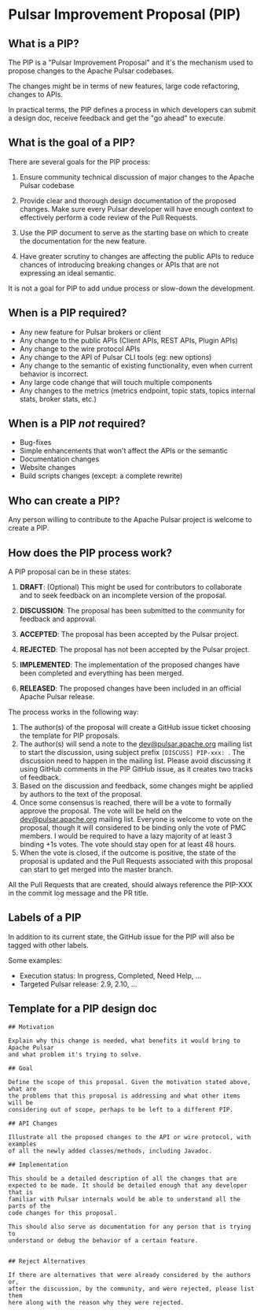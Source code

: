 # Pulsar Improvement Proposal (PIP)

## What is a PIP?

The PIP is a "Pulsar Improvement Proposal" and it's the mechanism used to
propose changes to the Apache Pulsar codebases.

The changes might be in terms of new features, large code refactoring, changes
to APIs.

In practical terms, the PIP defines a process in which developers can submit
a design doc, receive feedback and get the "go ahead" to execute.

## What is the goal of a PIP?

There are several goals for the PIP process:

1. Ensure community technical discussion of major changes to the Apache Pulsar
   codebase

2. Provide clear and thorough design documentation of the proposed changes.
   Make sure every Pulsar developer will have enough context to effectively
   perform a code review of the Pull Requests.

3. Use the PIP document to serve as the starting base on which to create the
   documentation for the new feature.

4. Have greater scrutiny to changes are affecting the public APIs to reduce
   chances of introducing breaking changes or APIs that are not expressing
   an ideal semantic.


It is not a goal for PIP to add undue process or slow-down the development.

## When is a PIP required?

* Any new feature for Pulsar brokers or client
* Any change to the public APIs (Client APIs, REST APIs, Plugin APIs)
* Any change to the wire protocol APIs
* Any change to the API of Pulsar CLI tools (eg: new options)
* Any change to the semantic of existing functionality, even when current
  behavior is incorrect.
* Any large code change that will touch multiple components
* Any changes to the metrics (metrics endpoint, topic stats, topics internal stats, broker stats, etc.)

## When is a PIP *not* required?

* Bug-fixes
* Simple enhancements that won't affect the APIs or the semantic
* Documentation changes
* Website changes
* Build scripts changes (except: a complete rewrite)

## Who can create a PIP?

Any person willing to contribute to the Apache Pulsar project is welcome to
create a PIP.

## How does the PIP process work?

A PIP proposal can be in these states:
1. **DRAFT**: (Optional) This might be used for contributors to collaborate and
   to seek feedback on an incomplete version of the proposal.

2. **DISCUSSION**: The proposal has been submitted to the community for
   feedback and approval.

3. **ACCEPTED**: The proposal has been accepted by the Pulsar project.

4. **REJECTED**: The proposal has not been accepted by the Pulsar project.

5. **IMPLEMENTED**: The implementation of the proposed changes have been
   completed and everything has been merged.

5. **RELEASED**: The proposed changes have been included in an official
   Apache Pulsar release.

The process works in the following way:

1. The author(s) of the proposal will create a GitHub issue ticket choosing the
   template for PIP proposals.
2. The author(s) will send a note to the dev@pulsar.apache.org mailing list
   to start the discussion, using subject prefix `[DISCUSS] PIP-xxx: `. The discussion
   need to happen in the mailing list. Please avoid discussing it using
   GitHub comments in the PIP GitHub issue, as it creates two tracks 
   of feedback.
3. Based on the discussion and feedback, some changes might be applied by
   authors to the text of the proposal.
4. Once some consensus is reached, there will be a vote to formally approve
   the proposal.
   The vote will be held on the dev@pulsar.apache.org mailing list. Everyone
   is welcome to vote on the proposal, though it will considered to be binding
   only the vote of PMC members.
   I would be required to have a lazy majority of at least 3 binding +1s votes.
   The vote should stay open for at least 48 hours.
5. When the vote is closed, if the outcome is positive, the state of the
   proposal is updated and the Pull Requests associated with this proposal can
   start to get merged into the master branch.

All the Pull Requests that are created, should always reference the
PIP-XXX in the
commit log message and the PR title.

## Labels of a PIP

In addition to its current state, the GitHub issue for the PIP will also be
tagged with other labels.

Some examples:
* Execution status: In progress, Completed, Need Help, ...
* Targeted Pulsar release: 2.9, 2.10, ...


## Template for a PIP design doc

```
## Motivation

Explain why this change is needed, what benefits it would bring to Apache Pulsar
and what problem it's trying to solve.

## Goal

Define the scope of this proposal. Given the motivation stated above, what are
the problems that this proposal is addressing and what other items will be
considering out of scope, perhaps to be left to a different PIP.

## API Changes

Illustrate all the proposed changes to the API or wire protocol, with examples
of all the newly added classes/methods, including Javadoc.

## Implementation

This should be a detailed description of all the changes that are
expected to be made. It should be detailed enough that any developer that is
familiar with Pulsar internals would be able to understand all the parts of the
code changes for this proposal.

This should also serve as documentation for any person that is trying to
understand or debug the behavior of a certain feature.


## Reject Alternatives

If there are alternatives that were already considered by the authors or,
after the discussion, by the community, and were rejected, please list them
here along with the reason why they were rejected.

```
